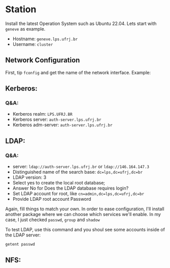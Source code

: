 
# Station

Install the latest Operation System such as Ubuntu 22.04.
Lets start with `geneve` as example.

* Hostname: `geneve.lps.ufrj.br`
* Username: `cluster`

## Network Configuration

First, tip `fconfig` and get the name of the network interface. Example:



## Kerberos:

### Q&A:

* Kerberos realm: `LPS.UFRJ.BR`
* Kerberos server: `auth-server.lps.ufrj.br`
* Kerberos adm-server: `auth-server.lps.ufrj.br`

## LDAP:

### Q&A:

- server: `ldap://auth-server.lps.ufrj.br` or `ldap://146.164.147.3`
- Distinguished name of the search base: `dc=lps,dc=ufrj,dc=br`
- LDAP version: 3
- Select yes to create the local root database;
- Answer No for Does the LDAP database requires login?
- Set LDAP account for root, like `cn=admin,dc=lps,dc=ufrj,dc=br`
- Provide LDAP root account Password


Again, fill things to match your own. In order to ease configuration, I'll install another package where we can choose which services we'll enable. In my case, I just checked `passwd`, `group` and `shadow`

To test LDAP, use this command and you shoul see some accounts inside of the LDAP server:

```
getent passwd
```

## NFS:




